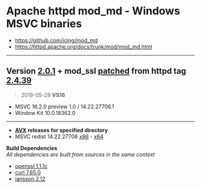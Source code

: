 # Apache httpd mod_md - Windows MSVC binaries #
- https://github.com/icing/mod_md
- https://httpd.apache.org/docs/trunk/mod/mod_md.html

----
## Version [2.0.1](https://github.com/icing/mod_md/tree/v2.0.1) + mod_ssl [patched](https://github.com/icing/mod_md/blob/master/patches/mod_ssl_md2-2.4.x.diff) from httpd tag [2.4.39](https://github.com/apache/httpd/tree/2.4.39)   
> 
> 2019-05-29 **VS16**
- MSVC 16.2.0 preview 1.0 / 14.22.27706.1
- Window Kit 10.0.18362.0  
----
- **[AVX](https://msdn.microsoft.com/fr-fr/library/jj620901.aspx) releases** __for specified directory__
- MSVC redist 14.22.27706 [x86](https://gitlab.com/stdout12/adns/tags) - [x64](https://gitlab.com/stdout12/adns/tags)

**Build Dependencies**  
*All dependencies are built from sources in the same context*
 - [openssl 1.1.1c](https://github.com/openssl/openssl/tree/OpenSSL_1_1_1c)
 - [curl 7.65.0](https://github.com/curl/curl/tree/curl-7_65_0)  
 - [jansson 2.12](https://github.com/akheron/jansson/tree/v2.12)
